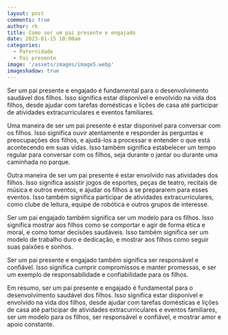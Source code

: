 ```yaml
---
layout: post
comments: true
author: rk
title: Como ser um pai presente e engajado
date: 2023-01-15 10:00am
categories:
  - Paternidade
  - Pai presente
image: '/assets/images/image5.webp'
imageshadow: true
---
```

Ser um pai presente e engajado é fundamental para o desenvolvimento saudável dos filhos. Isso significa estar disponível e envolvido na vida dos filhos, desde ajudar com tarefas domésticas e lições de casa até participar de atividades extracurriculares e eventos familiares.

Uma maneira de ser um pai presente é estar disponível para conversar com os filhos. Isso significa ouvir atentamente e responder às perguntas e preocupações dos filhos, e ajudá-los a processar e entender o que está acontecendo em suas vidas. Isso também significa estabelecer um tempo regular para conversar com os filhos, seja durante o jantar ou durante uma caminhada no parque.

Outra maneira de ser um pai presente é estar envolvido nas atividades dos filhos. Isso significa assistir jogos de esportes, peças de teatro, recitais de música e outros eventos, e ajudar os filhos a se prepararem para esses eventos. Isso também significa participar de atividades extracurriculares, como clube de leitura, equipe de robótica e outros grupos de interesse.

Ser um pai engajado também significa ser um modelo para os filhos. Isso significa mostrar aos filhos como se comportar e agir de forma ética e moral, e como tomar decisões saudáveis. Isso também significa ser um modelo de trabalho duro e dedicação, e mostrar aos filhos como seguir suas paixões e sonhos.

Ser um pai presente e engajado também significa ser responsável e confiável. Isso significa cumprir compromissos e manter promessas, e ser um exemplo de responsabilidade e confiabilidade para os filhos.

Em resumo, ser um pai presente e engajado é fundamental para o desenvolvimento saudável dos filhos. Isso significa estar disponível e envolvido na vida dos filhos, desde ajudar com tarefas domésticas e lições de casa até participar de atividades extracurriculares e eventos familiares, ser um modelo para os filhos, ser responsável e confiável, e mostrar amor e apoio constante.
